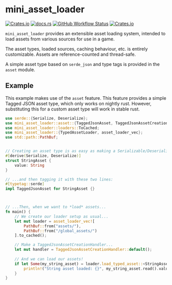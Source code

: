 # mini_asset_loader

[![Crates.io](https://img.shields.io/crates/v/mini_asset_loader?style=for-the-badge)](https://crates.io/crates/mini_asset_loader) [![docs.rs](https://img.shields.io/docsrs/mini_asset_loader?style=for-the-badge)](https://docs.rs/mini_asset_loader) [![GitHub Workflow Status](https://img.shields.io/github/actions/workflow/status/emctague/mini_asset_loader/rust.yml?style=for-the-badge)](https://github.com/emctague/mini_asset_loader) [![Crates.io](https://img.shields.io/crates/l/mini_asset_loader?style=for-the-badge)](https://opensource.org/license/mit/) 

`mini_asset_loader` provides an extensible asset loading system, intended to load assets from
various sources for use in a game.

The asset types, loaded sources, caching behaviour, etc. is entirely customizable.
Assets are reference-counted and thread-safe.

A simple asset type based on `serde_json` and type tags is provided in the `asset` module.

## Example

This example makes use of the `asset` feature. This feature provides a simple Tagged JSON
asset type, which only works on nightly rust. However, substituting this for a custom asset
type will work in stable rust.

```rust
use serde::{Serialize, Deserialize};
use mini_asset_loader::asset::{TaggedJsonAsset, TaggedJsonAssetCreationHandler};
use mini_asset_loader::loaders::ToCached;
use mini_asset_loader::{TypedAssetLoader, asset_loader_vec};
use std::path::PathBuf;


// Creating an asset type is as easy as making a Serializable/Deserializable struct...
#[derive(Serialize, Deserialize)]
struct StringAsset {
    value: String
}

// ...and then tagging it with these two lines:
#[typetag::serde]
impl TaggedJsonAsset for StringAsset {}



// ...Then, when we want to *load* assets...
fn main() {
    // We create our loader setup as usual...
    let mut loader = asset_loader_vec![
        PathBuf::from("assets/"),
        PathBuf::from("/global_assets/")
    ].to_cached();

    // Make a TaggedJsonAssetCreationHandler...
    let mut handler = TaggedJsonAssetCreationHandler::default();
    
    // And we can load our assets!
    if let Some(my_string_asset) = loader.load_typed_asset::<StringAsset>(&mut handler, "my_string_asset.json") {
        println!("String asset loaded: {}", my_string_asset.read().value);
    }
}
```